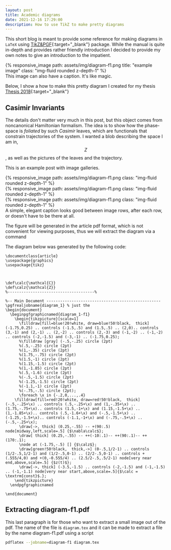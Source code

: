 ```yaml
---
layout: post
title: Academic diagrams
date: 2021-12-16 17:29:00
description: How to use TikZ to make pretty diagrams
---
```


This short blog is meant to provide some reference for making diagrams in `LaTeX` using [TikZ&PGF](https://www.bu.edu/math/files/2013/08/tikzpgfmanual.pdf){:target="\_blank"} package. While the manual is quite in-depth and provides rather friendly introduction I decided to provide my own notes to give an introduction to the impatient.

<div class="row mt-3">
    <div class="col-sm mt-3 mt-md-0">
    {% responsive_image path: assets/img/diagram-f1.png title: "example image" class: "img-fluid rounded z-depth-1" %}
    </div>
</div>
<div class="caption">
    This image can also have a caption. It's like magic.
</div>

Below, I show a how to make this pretty diagram I created for my thesis [Thesis 2018](https://repositories.lib.utexas.edu/handle/2152/68628){:target="\_blank"}

## Casimir Invariants

The details don't matter very much in this post, but this object comes from noncanonical Hamiltonian formalism. The idea is to show how the phase-space is *foliated* by such *Casimir* leaves, which are functionals that constrain trajectories of the system. I wanted a blob describing the space I am in, $$Z$$, as well as the pictures of the leaves and the trajectory.

This is an example post with image galleries.

<div class="row mt-3">
    <div class="col-sm mt-3 mt-md-0">
        {% responsive_image path: assets/img/diagram-f1.png class: "img-fluid rounded z-depth-1" %}
    </div>
    <div class="col-sm mt-3 mt-md-0">
        {% responsive_image path: assets/img/diagram-f1.png class: "img-fluid rounded z-depth-1" %}
    </div>
    <div class="col-sm mt-3 mt-md-0">
        {% responsive_image path: assets/img/diagram-f1.png class: "img-fluid rounded z-depth-1" %}
    </div>
</div>
<div class="caption">
    A simple, elegant caption looks good between image rows, after each row, or doesn't have to be there at all.
</div>


The figure will be generated in the article pdf format, which is not convenient for viewing purposes, thus we will extract the diagram via a command



The diagram below was generated by the following code:

```
\documentclass{article}
\usepackage{graphics}
\usepackage{tikz}



\def\calc{\mathcal{C}}
\def\calz{\mathcal{Z}}
%--------------------------------------% 

%-- Main Document --------------------------------------------------
\pgfrealjobname{diagram_1} % just the 
\begin{document}
  \beginpgfgraphicnamed{diagram_1-f1}
    \begin{tikzpicture}[scale=1]
      \filldraw[fill=blue!20!white, draw=blue!50!black,  thick] (-1.75,0.25) .. controls (-1.5,.5) and (1.5,.5) .. (2,0).. controls (3,-1) and (2,-1) .. (2,-2) .. controls (2,-3) and (-1,-2) .. (-1,-2) .. controls (-2,-1.5) and (-3,-1) .. (-1.75,0.25);
      %\filldraw [gray] (-.5,-.25) circle (2pt)
      %(.5,-.25) circle (2pt)
      %(1,-.35) circle (2pt)
      %(1.75,-.75) circle (2pt)
      %(1.5,-1) circle (2pt)
      %(1.15,-1.5) circle (2pt)
      %(1,-1.85) circle (2pt)
      %(.5,-1.6) circle (2pt)
      %(-.5,-1.5) circle (2pt)
      %(-1.25,-1.5) circle (2pt)
      %(-1.1,-1) circle (2pt)
      %(-.75,-.5) circle (2pt);
      \foreach \x in {-.2,0,...,.4}	
	\filldraw[fill=red!20!white, draw=red!50!black,  thick] (-.5,-.25+\x) .. controls (.5,-.25+\x) and (1,-.35+\x) .. (1.75,-.75+\x).. controls (1.5,-1+\x) and (1.15,-1.5+\x) .. (1,-1.85+\x).. controls (.5,-1.6+\x) and (-.5,-1.5+\x) .. (-1.25,-1.5+\x).. controls (-1.1,-1+\x) and (-.75,-.5+\x) .. (-.5,-.25+\x);
      \draw[->, thick] (0.25,-.55) -- +(90:.5) node[midway,left,scale=.5] {$\nabla\calc$};
      \draw[ thick] (0.25,-.55) -- ++(-10:.1)-- ++(90:.1)-- ++(170:.1);
      \node at (-1.75,-.5) [] {$\calz$};
      \draw[green!50!black,  thick,->] (0-.5,1/2-1) .. controls (1/2-.5,1/2-1) and (1/2-.5,0-1) .. (2/2-.5,0-1) .. controls +(.555/4,0) and +(0,-0.555/4) .. (2.5/2-.5,.5/2-1) node[very near end,above,scale=.5] {$z(t)$};
      \draw[->, thick] (-3.5,-1.5) .. controls (-2,-1.5) and (-1,-1.5) .. (-1,-1.1) node[very near start,above,scale=.5]{$\calc = \textrm{const}$.};
    \end{tikzpicture}
  \endpgfgraphicnamed
        			
\end{document}
```

## Extracting diagram-f1.pdf

This last paragraph is for those who want to extract a small image out of the pdf. The name of the file is `diagram.tex` and it can be made to extract a file by the name diagram-f1.pdf using a script 
```bash
pdflatex --jobname=diagram-f1 diagram.tex
```
